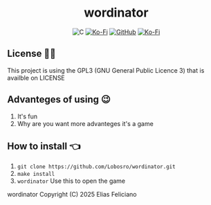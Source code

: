 <div align="center">
  <h1>wordinator</h1>
</div>
<div align="center">  
  
  ![C](https://img.shields.io/badge/c-%2300599C.svg?style=for-the-badge&logo=c&logoColor=white)
  <a href="https://ko-fi.com/lobosro"><img alt="Ko-Fi" src="https://img.shields.io/badge/Ko--fi-F16061?style=for-the-badge&logo=ko-fi&logoColor=white"></img></a>
  <a href="https://github.com/Lobosro/flatpak_installer"><img alt="GitHub" src="https://img.shields.io/badge/github-%23121011.svg?style=for-the-badge&logo=github&logoColor=white"></img></a>
  <a href="mailto: eliaszarrouk@gmail.com"><img alt="Ko-Fi" src="https://img.shields.io/badge/Gmail-D14836?style=for-the-badge&logo=gmail&logoColor=white"></img></a>
</div>

## License 🧑‍⚖️
This project is using the GPL3 (GNU General Public Licence 3) that is availble on LICENSE

## Advanteges of using 😉
1. It's fun
2. Why are you want more advanteges it's a game

## How to install 👈

1. `git clone https://github.com/Lobosro/wordinator.git`
2. `make install`
3. `wordinator` Use this to open the game


wordinator  Copyright (C) 2025 Elias Feliciano
